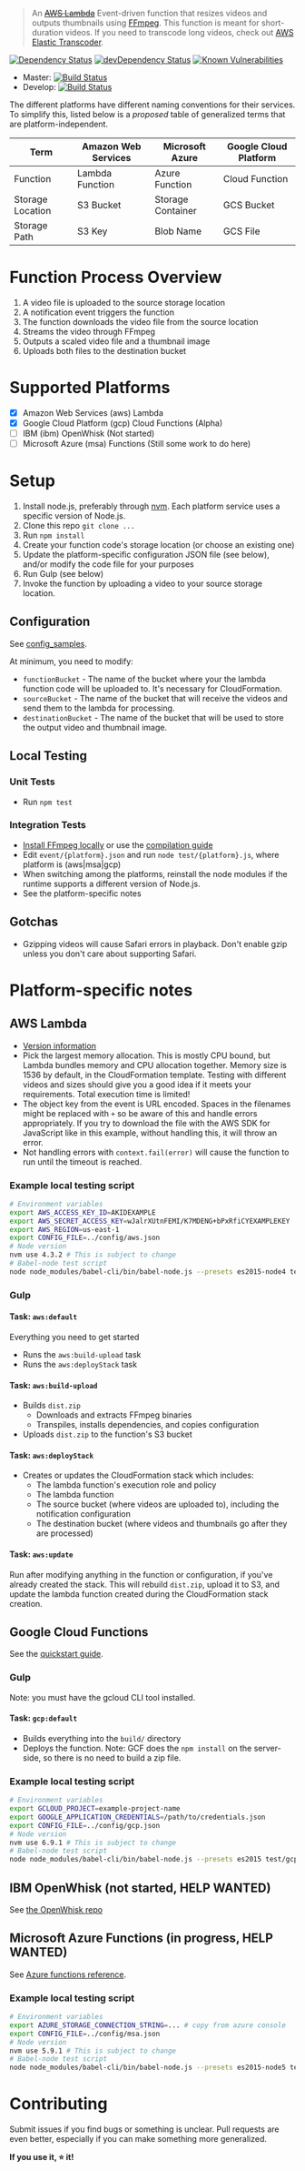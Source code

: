 > An ~~[AWS Lambda](http://aws.amazon.com/lambda/)~~ Event-driven function that resizes videos and outputs thumbnails using [FFmpeg](https://www.ffmpeg.org/). This function is meant for short-duration videos. If you need to transcode long videos, check out [AWS Elastic Transcoder](http://aws.amazon.com/elastictranscoder/).

[![Dependency Status](https://david-dm.org/binoculars/aws-lambda-ffmpeg.svg)](https://david-dm.org/binoculars/aws-lambda-ffmpeg)
[![devDependency Status](https://david-dm.org/binoculars/aws-lambda-ffmpeg/dev-status.svg)](https://david-dm.org/binoculars/aws-lambda-ffmpeg#info=devDependencies)
[![Known Vulnerabilities](https://snyk.io/test/github/binoculars/aws-lambda-ffmpeg/badge.svg)](https://snyk.io/test/github/binoculars/aws-lambda-ffmpeg)

- Master: [![Build Status](https://travis-ci.org/binoculars/aws-lambda-ffmpeg.svg?branch=master)](https://travis-ci.org/binoculars/aws-lambda-ffmpeg)
- Develop: [![Build Status](https://travis-ci.org/binoculars/aws-lambda-ffmpeg.svg?branch=develop)](https://travis-ci.org/binoculars/aws-lambda-ffmpeg)

The different platforms have different naming conventions for their services. To simplify this, listed below is a *proposed* table of generalized terms that are platform-independent.

| Term | Amazon Web Services | Microsoft Azure | Google Cloud Platform |
| --- | --- | --- | --- |
| Function | Lambda Function | Azure Function | Cloud Function |
| Storage Location | S3 Bucket | Storage Container | GCS Bucket |
| Storage Path | S3 Key | Blob Name | GCS File |

# Function Process Overview
1. A video file is uploaded to the source storage location
1. A notification event triggers the function
1. The function downloads the video file from the source location
1. Streams the video through FFmpeg
1. Outputs a scaled video file and a thumbnail image
1. Uploads both files to the destination bucket

# Supported Platforms
- [x] Amazon Web Services (aws) Lambda
- [x] Google Cloud Platform (gcp) Cloud Functions (Alpha)
- [ ] IBM (ibm) OpenWhisk (Not started)
- [ ] Microsoft Azure (msa) Functions (Still some work to do here)

# Setup
1. Install node.js, preferably through [nvm](/creationix/nvm). Each platform service uses a specific version of Node.js.
1. Clone this repo `git clone ...`
1. Run `npm install`
1. Create your function code's storage location (or choose an existing one)
1. Update the platform-specific configuration JSON file (see below), and/or modify the code file for your purposes
1. Run Gulp (see below)
1. Invoke the function by uploading a video to your source storage location.

## Configuration
See [config_samples](config_samples/).

At minimum, you need to modify:
- `functionBucket` - The name of the bucket where your the lambda function code will be uploaded to. It's necessary for CloudFormation.
- `sourceBucket` - The name of the bucket that will receive the videos and send them to the lambda for processing.
- `destinationBucket` - The name of the bucket that will be used to store the output video and thumbnail image.

## Local Testing

### Unit Tests
- Run `npm test`

### Integration Tests
- [Install FFmpeg locally](https://ffmpeg.org/download.html) or use the [compilation guide](https://trac.ffmpeg.org/wiki/CompilationGuide)
- Edit `event/{platform}.json` and run `node test/{platform}.js`, where platform is (aws|msa|gcp)
- When switching among the platforms, reinstall the node modules if the runtime supports a different version of Node.js.
- See the platform-specific notes

## Gotchas
- Gzipping videos will cause Safari errors in playback. Don't enable gzip unless you don't care about supporting Safari.

# Platform-specific notes
## AWS Lambda
- [Version information](https://docs.aws.amazon.com/lambda/latest/dg/current-supported-versions.html)
- Pick the largest memory allocation. This is mostly CPU bound, but Lambda bundles memory and CPU allocation together. Memory size is 1536 by default, in the CloudFormation template. Testing with different videos and sizes should give you a good idea if it meets your requirements. Total execution time is limited!
- The object key from the event is URL encoded. Spaces in the filenames might be replaced with `+` so be aware of this and handle errors appropriately. If you try to download the file with the AWS SDK for JavaScript like in this example, without handling this, it will throw an error.
- Not handling errors with `context.fail(error)` will cause the function to run until the timeout is reached.

### Example local testing script
```bash
# Environment variables
export AWS_ACCESS_KEY_ID=AKIDEXAMPLE
export AWS_SECRET_ACCESS_KEY=wJalrXUtnFEMI/K7MDENG+bPxRfiCYEXAMPLEKEY
export AWS_REGION=us-east-1
export CONFIG_FILE=../config/aws.json
# Node version
nvm use 4.3.2 # This is subject to change
# Babel-node test script
node node_modules/babel-cli/bin/babel-node.js --presets es2015-node4 test/aws.js
```

### Gulp

#### Task: `aws:default`
Everything you need to get started
- Runs the `aws:build-upload` task
- Runs the `aws:deployStack` task

#### Task: `aws:build-upload`
- Builds `dist.zip`
  - Downloads and extracts FFmpeg binaries
  - Transpiles, installs dependencies, and copies configuration
- Uploads `dist.zip` to the function's S3 bucket

#### Task: `aws:deployStack`
- Creates or updates the CloudFormation stack which includes:
  - The lambda function's execution role and policy
  - The lambda function
  - The source bucket (where videos are uploaded to), including the notification configuration
  - The destination bucket (where videos and thumbnails go after they are processed)

#### Task: `aws:update`
Run after modifying anything in the function or configuration, if you've already created the stack. This will rebuild `dist.zip`, upload it to S3, and update the lambda function created during the CloudFormation stack creation.

## Google Cloud Functions
See the [quickstart guide](https://cloud.google.com/functions/quickstart).

### Gulp
Note: you must have the gcloud CLI tool installed.

#### Task: `gcp:default`
- Builds everything into the `build/` directory
- Deploys the function. Note: GCF does the `npm install` on the server-side, so there is no need to build a zip file.

### Example local testing script
```bash
# Environment variables
export GCLOUD_PROJECT=example-project-name
export GOOGLE_APPLICATION_CREDENTIALS=/path/to/credentials.json
export CONFIG_FILE=../config/gcp.json
# Node version
nvm use 6.9.1 # This is subject to change
# Babel-node test script
node node_modules/babel-cli/bin/babel-node.js --presets es2015 test/gcp.js
```

## IBM OpenWhisk (not started, HELP WANTED)
See [the OpenWhisk repo](/openwhisk/openwhisk)

## Microsoft Azure Functions (in progress, HELP WANTED)
See [Azure functions reference](https://azure.microsoft.com/en-us/documentation/articles/functions-reference-node/).

### Example local testing script
```bash
# Environment variables
export AZURE_STORAGE_CONNECTION_STRING=... # copy from azure console
export CONFIG_FILE=../config/msa.json
# Node version
nvm use 5.9.1 # This is subject to change
# Babel-node test script
node node_modules/babel-cli/bin/babel-node.js --presets es2015-node5 test/aws.js
```

# Contributing
Submit issues if you find bugs or something is unclear. Pull requests are even better, especially if you can make something more generalized.

**If you use it, :star: it!**
